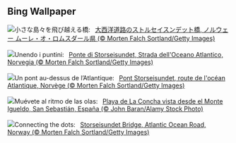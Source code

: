 ## Bing Wallpaper
![](https://www.bing.com/th?id=OHR.BridgeNorway_JA-JP8975329344_UHD.jpg&w=1000)小さな島々を飛び越える橋:&nbsp;&ensp;[大西洋道路のストルセイスンデット橋, ノルウェー ムーレ・オ・ロムスダール県 (© Morten Falch Sortland/Getty Images)](https://www.bing.com/th?id=OHR.BridgeNorway_JA-JP8975329344_UHD.jpg)
<br><br/>
![](https://www.bing.com/th?id=OHR.BridgeNorway_IT-IT5538215979_UHD.jpg&w=1000)Unendo i puntini:&nbsp;&ensp;[Ponte di Storseisundet, Strada dell'Oceano Atlantico, Norvegia (© Morten Falch Sortland/Getty Images)](https://www.bing.com/th?id=OHR.BridgeNorway_IT-IT5538215979_UHD.jpg)
<br><br/>
![](https://www.bing.com/th?id=OHR.BridgeNorway_FR-FR0244724672_UHD.jpg&w=1000)Un pont au-dessus de l’Atlantique:&nbsp;&ensp;[Pont Storseisundet, route de l'océan Atlantique, Norvège (© Morten Falch Sortland/Getty Images)](https://www.bing.com/th?id=OHR.BridgeNorway_FR-FR0244724672_UHD.jpg)
<br><br/>
![](https://www.bing.com/th?id=OHR.PlayaDeLaConcha_ES-ES4240005438_UHD.jpg&w=1000)Muévete al ritmo de las olas:&nbsp;&ensp;[Playa de La Concha vista desde el Monte Igueldo, San Sebastián, España (© John Baran/Alamy Stock Photo)](https://www.bing.com/th?id=OHR.PlayaDeLaConcha_ES-ES4240005438_UHD.jpg)
<br><br/>
![](https://www.bing.com/th?id=OHR.BridgeNorway_EN-GB8287345307_UHD.jpg&w=1000)Connecting the dots:&nbsp;&ensp;[Storseisundet Bridge, Atlantic Ocean Road, Norway (© Morten Falch Sortland/Getty Images)](https://www.bing.com/th?id=OHR.BridgeNorway_EN-GB8287345307_UHD.jpg)
<br><br/>
